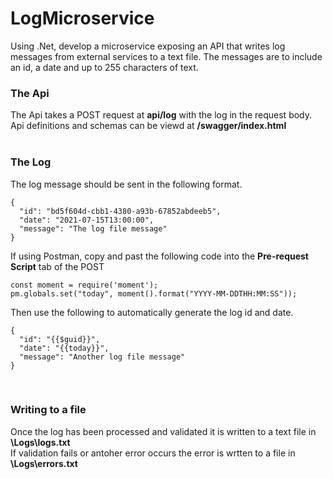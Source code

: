 # LogMicroservice

Using .Net, develop a microservice exposing an API that writes log messages from external services to a text file. The messages are to include an id, a date and up to 255 characters of text.
<br/>

### The Api

The Api takes a POST request at __api/log__ with the log in the request body.
Api definitions and schemas can be viewd at __/swagger/index.html__  
<br/>  

### The Log

The log message should be sent in the following format.

    {
      "id": "bd5f604d-cbb1-4380-a93b-67852abdeeb5",
      "date": "2021-07-15T13:00:00",
      "message": "The log file message"
    }
    
If using Postman, copy and past the following code into the __Pre-request Script__ tab of the POST

    const moment = require('moment');
    pm.globals.set("today", moment().format("YYYY-MM-DDTHH:MM:SS"));
    
Then use the following to automatically generate the log id and date.

    {
      "id": "{{$guid}}",
      "date": "{{today}}",
      "message": "Another log file message"
    }  
<br/>

### Writing to a file

Once the log has been processed and validated it is written to a text file in __\Logs\logs.txt__<br/>
If validation fails or antoher error occurs the error is wrtten to a file in __\Logs\errors.txt__
